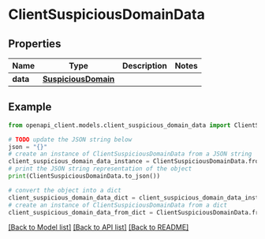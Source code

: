 # ClientSuspiciousDomainData


## Properties

Name | Type | Description | Notes
------------ | ------------- | ------------- | -------------
**data** | [**SuspiciousDomain**](SuspiciousDomain.md) |  | 

## Example

```python
from openapi_client.models.client_suspicious_domain_data import ClientSuspiciousDomainData

# TODO update the JSON string below
json = "{}"
# create an instance of ClientSuspiciousDomainData from a JSON string
client_suspicious_domain_data_instance = ClientSuspiciousDomainData.from_json(json)
# print the JSON string representation of the object
print(ClientSuspiciousDomainData.to_json())

# convert the object into a dict
client_suspicious_domain_data_dict = client_suspicious_domain_data_instance.to_dict()
# create an instance of ClientSuspiciousDomainData from a dict
client_suspicious_domain_data_from_dict = ClientSuspiciousDomainData.from_dict(client_suspicious_domain_data_dict)
```
[[Back to Model list]](../README.md#documentation-for-models) [[Back to API list]](../README.md#documentation-for-api-endpoints) [[Back to README]](../README.md)


